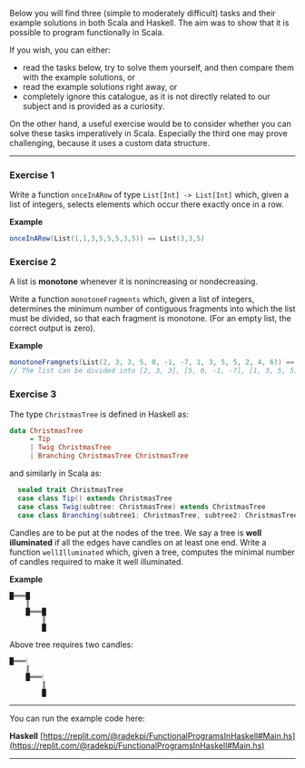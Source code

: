 Below you will find three (simple to moderately difficult) tasks and their example solutions in both Scala and Haskell.
The aim was to show that it is possible to program functionally in Scala.

If you wish, you can either:

- read the tasks below, try to solve them yourself, and then compare them with the example solutions, or
- read the example solutions right away, or
- completely ignore this catalogue, as it is not directly related to our subject and is provided as a curiosity.

On the other hand, a useful exercise would be to consider whether you can solve these tasks imperatively in Scala.
Especially the third one may prove challenging, because it uses a custom data structure.

-----

### Exercise 1

Write a function `onceInARow` of type `List[Int] -> List[Int]` which, given a list of integers, selects elements which
occur there exactly once in a row.

**Example**

```scala
onceInARow(List(1,1,3,5,5,5,3,5)) == List(3,3,5)
```

### Exercise 2
A list is **monotone** whenever it is nonincreasing or nondecreasing.

Write a function `monotoneFragments` which, given a list of integers,
determines the minimum number of contiguous fragments into which the list must be divided,
so that each fragment is monotone. (For an empty list, the correct output is zero).

**Example**

```scala
monotoneFramgnets(List(2, 3, 3, 5, 0, -1, -7, 1, 3, 5, 5, 2, 4, 6)) == 4
// The list can be divided into [2, 3, 3], [5, 0, -1, -7], [1, 3, 5, 5], [2, 4, 6].
   ```
### Exercise 3

The type `ChristmasTree` is defined in Haskell as:
```haskell
data ChristmasTree
     = Tip
     | Twig ChristmasTree
     | Branching ChristmasTree ChristmasTree
```
and similarly in Scala as:
```scala
  sealed trait ChristmasTree
  case class Tip() extends ChristmasTree
  case class Twig(subtree: ChristmasTree) extends ChristmasTree
  case class Branching(subtree1: ChristmasTree, subtree2: ChristmasTree) extends ChristmasTree
  ```

Candles are to be put at the nodes of the tree.
We say a tree is **well illuminated** if all the edges have candles on at least one end.
Write a function `wellIlluminated` which, given a tree, computes the minimal number of candles required to make it well illuminated.

**Example**
```
█═══█
    ║
    █═══█
        ║
        █
```
Above tree requires two candles:
```
█═══🕯
    ║
    █═══🕯
        ║
        █
```


------
You can run the example code here:

**Haskell**
[https://replit.com/@radekpi/FunctionalProgramsInHaskell#Main.hs](https://replit.com/@radekpi/FunctionalProgramsInHaskell#Main.hs)

****

